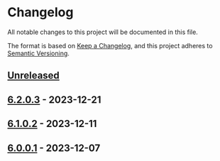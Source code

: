 # Changelog

All notable changes to this project will be documented in this file.

The format is based on [Keep a Changelog](https://keepachangelog.com/en/1.0.0/),
and this project adheres to [Semantic Versioning](https://semver.org/spec/v2.0.0.html).

## [Unreleased]

## [6.2.0.3] - 2023-12-21

## [6.1.0.2] - 2023-12-11

## [6.0.0.1] - 2023-12-07

[Unreleased]: https://github.com/baynezy/Html2Markdown/compare/6.2.0.3...HEAD

[6.2.0.3]: https://github.com/baynezy/Html2Markdown/compare/6.1.0.2...6.2.0.3

[6.1.0.2]: https://github.com/baynezy/Html2Markdown/compare/6.0.0.1...6.1.0.2

[6.0.0.1]: https://github.com/baynezy/Html2Markdown/compare/6dab0aa86b4b6e4f30b64de9990165672639bc61...6.0.0.1
